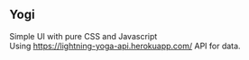 <h2>Yogi</h2>

Simple UI with pure CSS and Javascript<br>
Using https://lightning-yoga-api.herokuapp.com/ API for data.

